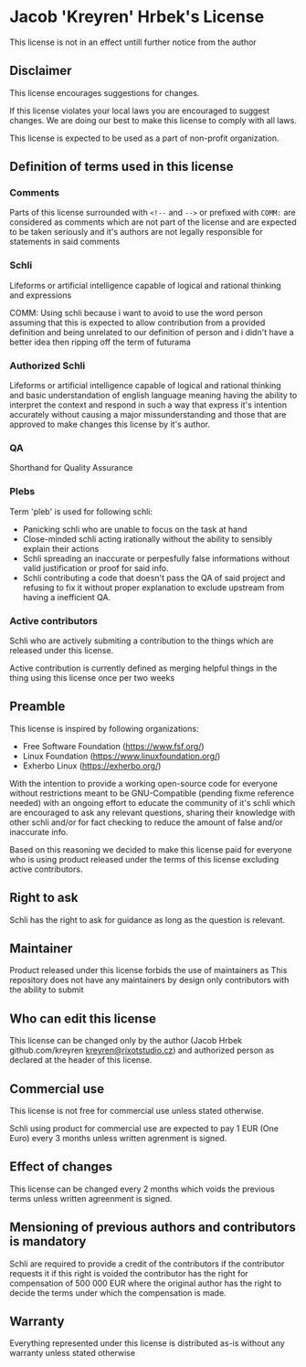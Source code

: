 # Jacob 'Kreyren' Hrbek's License

This license is not in an effect untill further notice from the author

## Disclaimer
This license encourages suggestions for changes.

If this license violates your local laws you are encouraged to suggest changes. We are doing our best to make this license to comply with all laws.

This license is expected to be used as a part of non-profit organization.

## Definition of terms used in this license

### Comments
Parts of this license surrounded with `<!--` and `-->` or prefixed with `COMM:` are considered as comments which are not part of the license and are expected to be taken seriously and it's authors are not legally responsible for statements in said comments 

### Schli
Lifeforms or artificial intelligence capable of logical and rational thinking and expressions

COMM: Using schli because i want to avoid to use the word person assuming that this is expected to allow contribution from a provided definition and being unrelated to our definition of person and i didn't have a better idea then ripping off the term of futurama

### Authorized Schli
Lifeforms or artificial intelligence capable of logical and rational thinking and basic understandation of english language meaning having the ability to interpret the context and respond in such a way that express it's intention accurately without causing a major missunderstanding and those that are approved to make changes this license by it's author.

### QA
Shorthand for Quality Assurance

### Plebs
Term 'pleb' is used for following schli:
- Panicking schli who are unable to focus on the task at hand
- Close-minded schli acting irationally without the ability to sensibly explain their actions
- Schli spreading an inaccurate or perpesfully false informations without valid justification or proof for said info.
- Schli contributing a code that doesn't pass the QA of said project and refusing to fix it without proper explanation to exclude upstream from having a inefficient QA.

### Active contributors
Schli who are actively submiting a contribution to the things which are released under this license.

Active contribution is currently defined as merging helpful things in the thing using this license once per two weeks

## Preamble

This license is inspired by following organizations:
- Free Software Foundation (https://www.fsf.org/)
- Linux Foundation (https://www.linuxfoundation.org/)
- Exherbo Linux (https://exherbo.org/)

With the intention to provide a working open-source code for everyone without restrictions meant to be GNU-Compatible (pending fixme reference needed) with an ongoing effort to educate the community of it's schli which are encouraged to ask any relevant questions, sharing their knowledge with other schli and/or for fact checking to reduce the amount of false and/or inaccurate info.

Based on this reasoning we decided to make this license paid for everyone who is using product released under the terms of this license excluding active contributors.

## Right to ask
Schli has the right to ask for guidance as long as the question is relevant.

## Maintainer
Product released under this license forbids the use of maintainers as 
This repository does not have any maintainers by design only contributors with the ability to submit 

## Who can edit this license
This license can be changed only by the author (Jacob Hrbek github.com/kreyren kreyren@rixotstudio.cz) and authorized person as declared at the header of this license.

## Commercial use
This license is not free for commercial use unless stated otherwise.

Schli using product for commercial use are expected to pay 1 EUR (One Euro) every 3 months unless written agrenment is signed.

## Effect of changes
This license can be changed every 2 months which voids the previous terms unless written agreenment is signed.

## Mensioning of previous authors and contributors is mandatory 
Schli are required to provide a credit of the contributors if the contributor requests it if this right is voided the contributor has the right for compensation of 500 000 EUR where the original author has the right to decide the terms under which the compensation is made.

## Warranty
Everything represented under this license is distributed as-is without any warranty unless stated otherwise
